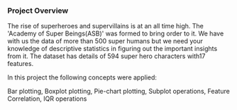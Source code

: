 ### Project Overview

 The rise of superheroes and supervillains is at an all time high. The 'Academy of Super Beings(ASB)' was formed to bring order to it. We have with us the data of more than 500 super humans but we need your knowledge of descriptive statistics in figuring out the important insights from it. The dataset has details of 594 super hero characters with17 features.

In this project the following concepts were applied:

Bar plotting, Boxplot plotting, Pie-chart plotting, Subplot operations, Feature Correlation, IQR operations


